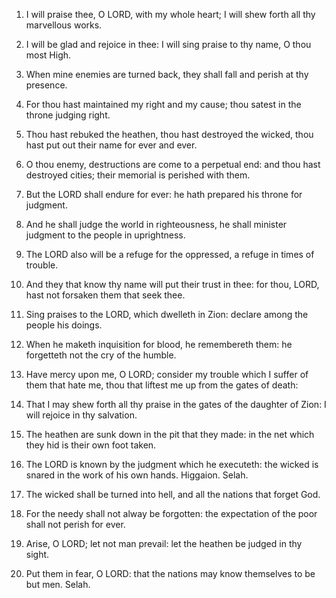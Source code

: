 1. I will praise thee, O LORD, with my whole heart; I will shew forth
all thy marvellous works.

2. I will be glad and rejoice in thee: I will sing praise to thy
name, O thou most High.

3. When mine enemies are turned back, they shall fall and perish at
thy presence.

4. For thou hast maintained my right and my cause; thou satest in the
throne judging right.

5. Thou hast rebuked the heathen, thou hast destroyed the wicked,
thou hast put out their name for ever and ever.

6. O thou enemy, destructions are come to a perpetual end: and thou
hast destroyed cities; their memorial is perished with them.

7. But the LORD shall endure for ever: he hath prepared his throne
for judgment.

8. And he shall judge the world in righteousness, he shall minister
judgment to the people in uprightness.

9. The LORD also will be a refuge for the oppressed, a refuge in
times of trouble.

10. And they that know thy name will put their trust in thee: for
thou, LORD, hast not forsaken them that seek thee.

11. Sing praises to the LORD, which dwelleth in Zion: declare among
the people his doings.

12. When he maketh inquisition for blood, he remembereth them: he
forgetteth not the cry of the humble.

13. Have mercy upon me, O LORD; consider my trouble which I suffer of
them that hate me, thou that liftest me up from the gates of death:

14. That I may shew forth all thy praise in the gates of the daughter
of Zion: I will rejoice in thy salvation.

15. The heathen are sunk down in the pit that they made: in the net
which they hid is their own foot taken.

16. The LORD is known by the judgment which he executeth: the wicked
is snared in the work of his own hands. Higgaion. Selah.

17. The wicked shall be turned into hell, and all the nations that
forget God.

18. For the needy shall not alway be forgotten: the expectation of
the poor shall not perish for ever.

19. Arise, O LORD; let not man prevail: let the heathen be judged in
thy sight.

20. Put them in fear, O LORD: that the nations may know themselves to
be but men. Selah.